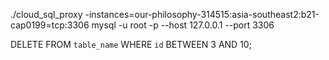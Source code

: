 ./cloud_sql_proxy -instances=our-philosophy-314515:asia-southeast2:b21-cap0199=tcp:3306
mysql -u root -p --host 127.0.0.1 --port 3306

DELETE FROM `table_name` WHERE `id` BETWEEN 3 AND 10;
